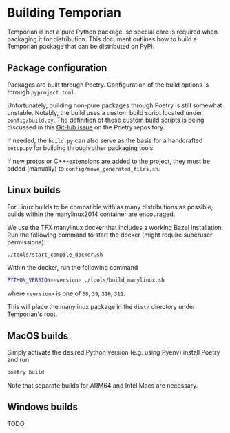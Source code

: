 # Building Temporian

Temporian is not a pure Python package, so special care is required when
packaging it for distribution. This document outlines how to build a Temporian
package that can be distributed on PyPi.

## Package configuration

Packages are built through Poetry. Configuration of the build options is through
`pyproject.toml`.

Unfortunately, building non-pure packages through Poetry is still somewhat
unstable. Notably, the build uses a custom build script located under
`config/build.py`. The definition of these custom build scripts is being
discussed in this
[GitHub issue](https://github.com/python-poetry/poetry/issues/2740) on the
Poetry repository.

If needed, the `build.py` can also serve as the basis for a handcrafted
`setup.py` for building through other packaging tools.

If new protos or C++-extensions are added to the project, they must be added
(manually) to `config/move_generated_files.sh`.

## Linux builds

For Linux builds to be compatible with as many distributions as possible, builds
within the manylinux2014 container are encouraged.

We use the TFX manylinux docker that includes a working Bazel installation. Run
the following command to start the docker (might require superuser permissions):

```sh
./tools/start_compile_docker.sh
```

Within the docker, run the following command

```sh
PYTHON_VERSION=<version> ./tools/build_manylinux.sh
```

where `<version>` is one of `38`, `39`, `310`, `311`.

This will place the manylinux package in the `dist/` directory under
Temporian's root.

## MacOS builds

Simply activate the desired Python version (e.g. using Pyenv) install Poetry
and run

```sh
poetry build
```

Note that separate builds for ARM64 and Intel Macs are necessary.

## Windows builds

TODO
